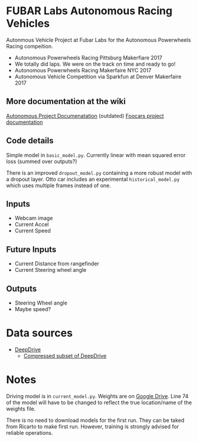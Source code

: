 # FUBAR Labs Autonomous Racing Vehicles

Autonmous Vehicle Project at Fubar Labs for the Autonomous Powerwheels Racing compeition.
* Autonomous Powerwheels Racing Pittsburg Makerfiare 2017
 * We totally did laps. We were on the track on time and ready to go!
* Autonomous Powerwheels Racing Makerfaire NYC 2017
* Autonomous Vehicle Competition via Sparkfun at Denver Makerfaire 2017


## More documentation at the wiki

[Autonomous Project Documenatation](https://github.com/fubarlabs/autonomous/wiki) (outdated)
[Foocars project documentation](https://github.com/fubarlabs/foocars/wiki)

## Code details

Simple model in `basic_model.py`.  Currently linear with mean squared error loss (summed over outputs?)

There is an improved `dropout_model.py` containing a more robust model with a dropout layer.
Otto car includes an experimental `historical_model.py` which uses multiple frames instead of one.

## Inputs

* Webcam image
* Current Accel
* Current Speed

## Future Inputs
* Current Distance from rangefinder
* Current Steering wheel angle

## Outputs

* Steering Wheel angle
* Maybe speed?

# Data sources

* [DeepDrive](http://deepdrive.io)
  * [Compressed subset of DeepDrive](https://drive.google.com/open?id=0B0zbVEese408WjYtWGdJWTF0Rjg)

# Notes
Driving model is in `current_model.py`.  Weights are on [Google Drive](https://goo.gl/D1WmHQ).  Line 74 of the model will have to be changed to reflect the true location/name of the weights file.

There is no need to download models for the first run. They can be taked from Ricarto to make first run. However, training is strongly advised for reliable operations.

